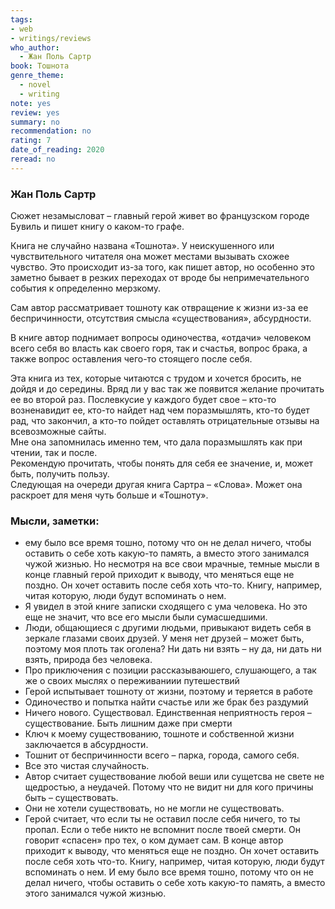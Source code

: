 ```yaml
---
tags:
- web
- writings/reviews
who_author:
  - Жан Поль Сартр
book: Тошнота
genre_theme:
  - novel
  - writing
note: yes
review: yes
summary: no
recommendation: no
rating: 7
date_of_reading: 2020
reread: no
---
```

### Жан Поль Сартр

Сюжет незамысловат – главный герой живет во французском городе Бувиль и пишет книгу о каком-то графе.  

Книга не случайно названа «Тошнота». У неискушенного или чувствительного читателя она может местами вызывать схожее чувство. Это происходит из-за того, как пишет автор, но особенно это заметно бывает в резких переходах от вроде бы непримечательного события к определенно мерзкому.  

Сам автор рассматривает тошноту как отвращение к жизни из-за ее беспричинности, отсутствия смысла «существования», абсурдности.  

В книге автор поднимает вопросы одиночества, «отдачи» человеком всего себя во власть как своего горя, так и счастья, вопрос брака, а также вопрос оставления чего-то стоящего после себя.  

Эта книга из тех, которые читаются с трудом и хочется бросить, не дойдя и до середины. Вряд ли у вас так же появится желание прочитать ее во второй раз. Послевкусие у каждого будет свое – кто-то возненавидит ее, кто-то найдет над чем поразмышлять, кто-то будет рад, что закончил, а кто-то пойдет оставлять отрицательные отзывы на всевозможные сайты.  
Мне она запомнилась именно тем, что дала поразмышлять как при чтении, так и после.  
Рекомендую прочитать, чтобы понять для себя ее значение, и, может быть, получить пользу.  
Следующая на очереди другая книга Сартра – «Слова». Может она раскроет для меня чуть больше и «Тошноту».

### Мысли, заметки:
- ему было все время тошно, потому что он не делал ничего, чтобы оставить о себе хоть какую-то память, а вместо этого занимался чужой жизнью. Но несмотря на все свои мрачные, темные мысли в конце главный герой приходит к выводу, что меняться еще не поздно. Он хочет оставить после себя хоть что-то. Книгу, например, читая которую, люди будут вспоминать о нем.
- Я увидел в этой книге записки сходящего с ума человека. Но это еще не значит, что все его мысли были сумасшедшими.
- Люди, общающиеся с другими людьми, привыкают видеть себя в зеркале глазами своих друзей. У меня нет друзей – может быть, поэтому моя плоть так оголена? Ни дать ни взять – ну да, ни дать ни взять, природа без человека.
- Про приключения с позиции рассказываюшего, слушающего, а так же о своих мыслях о переживаниии путешествий
- Герой испытывает тошноту от жизни, поэтому и теряется в работе
- Одиночество и попытка найти счастье или же брак без раздумий
- Ничего нового. Существовал. Единственная неприятность героя – существование. Быть лишним даже при смерти
- Ключ к моему существованию, тошноте и собственной жизни заключается в абсурдности.
- Тошнит от беспричинности всего – парка, города, самого себя.
- Все это чистая случайность.
- Автор считает существование любой веши или сущетсва не свете не щедростью, а неудачей. Потому что не видит ни для кого причины быть – существовать.
- Они не хотели существовать, но не могли не существовать.
- Герой считает, что если ты не оставил после себя ничего, то ты пропал. Если о тебе никто не вспомнит после твоей смерти. Он говорит «спасен» про тех, о ком думает сам. В конце автор приходит к выводу, что меняться еще не поздно. Он хочет оставить после себя хоть что-то. Книгу, например, читая которую, люди будут вспоминать о нем. И ему было все время тошно, потому что он не делал ничего, чтобы оставить о себе хоть какую-то память, а вместо этого занимался чужой жизнью.